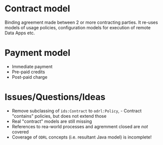 # Contract model

Binding agreement made between 2 or more contracting parties.
It re-uses models of usage policies, configuration models for
execution of remote Data Apps etc.

# Payment model
- Immediate payment
- Pre-paid credits
- Post-paid charge



# Issues/Questions/Ideas
- Remove subclassing of `ids:Contract` to `odrl:Policy`, - Contract "contains" policies, but does not extend those
- Real "contract" models are still missing
- References to rea-world processes and agremment closed are *not* covered
- Coverage of `ODRL` concepts (i.e. resultant Java model) is incomplete!

